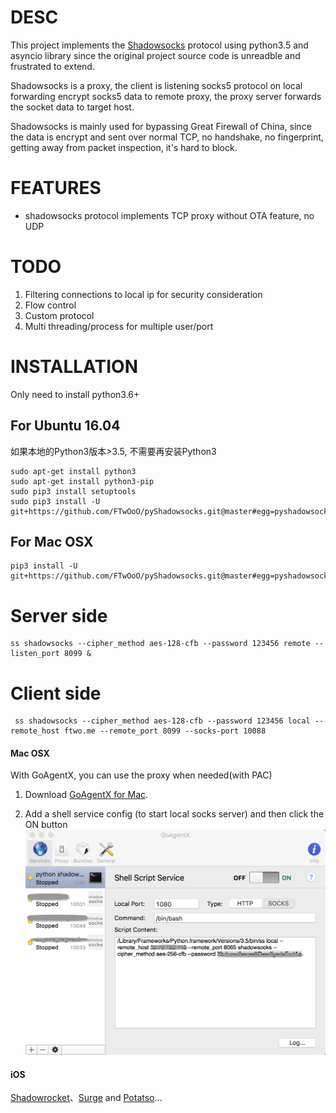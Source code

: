 # DESC

This project implements the [Shadowsocks](https://github.com/shadowsocks/shadowsocks) protocol using python3.5 and asyncio library
 since the original project source code is unreadble and frustrated to extend.

Shadowsocks is a proxy, 
the client is listening socks5 protocol on local forwarding encrypt socks5 data to remote proxy, 
the proxy server forwards the socket data to target host. 

Shadowsocks is mainly used for bypassing Great Firewall of China, since the data is encrypt and sent over 
normal TCP, no handshake, no fingerprint, getting away from packet inspection, it's hard to block.

# FEATURES
* shadowsocks protocol implements TCP proxy without OTA feature, no UDP  
 
# TODO

1. Filtering connections to local ip for security consideration
2. Flow control
3. Custom protocol
4. Multi threading/process for multiple user/port

# INSTALLATION
Only need to install python3.6+

## For Ubuntu 16.04
如果本地的Python3版本>3.5, 不需要再安装Python3

```
sudo apt-get install python3
sudo apt-get install python3-pip
sudo pip3 install setuptools
sudo pip3 install -U git+https://github.com/FTwOoO/pyShadowsocks.git@master#egg=pyshadowsocks
```

## For Mac OSX

```shell
pip3 install -U git+https://github.com/FTwOoO/pyShadowsocks.git@master#egg=pyshadowsocks
```

# Server side

```shell
ss shadowsocks --cipher_method aes-128-cfb --password 123456 remote --listen_port 8099 &
```

# Client side

```shell
 ss shadowsocks --cipher_method aes-128-cfb --password 123456 local --remote_host ftwo.me --remote_port 8099 --socks-port 10088
```
   
#### Mac OSX
With GoAgentX, you can use the proxy when needed(with PAC)

1. Download [GoAgentX for Mac](https://goagentx.googlecode.com/files/GoAgentX-v2.2.9.dmg).

2. Add a shell service config (to start local socks server) and then click the ON button
![GoAgentX setting for pyShadowsocks](screenshots/goagentx_shell_service_config.png)

#### iOS
[Shadowrocket](https://itunes.apple.com/cn/app/shadowrocket/id932747118?mt=8)、[Surge](https://itunes.apple.com/us/app/surge-web-developer-tool-proxy/id1040100637?mt=8) and [Potatso](https://itunes.apple.com/cn/app/tu-dou-si-potatso-qiang-da/id1070901416?l=en&mt=8)...

